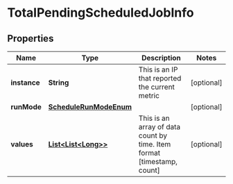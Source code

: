 

# TotalPendingScheduledJobInfo

## Properties

Name | Type | Description | Notes
------------ | ------------- | ------------- | -------------
**instance** | **String** | This is an IP that reported the current metric |  [optional]
**runMode** | [**ScheduleRunModeEnum**](ScheduleRunModeEnum.md) |  |  [optional]
**values** | [**List&lt;List&lt;Long&gt;&gt;**](List.md) | This is an array of data count by time. Item format [timestamp, count] |  [optional]



